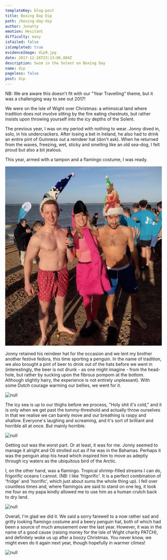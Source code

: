 ```yaml
---
templateKey: blog-post
title: Boxing Day Dip
path: /boxing-day-dip
author: Jonatty
emotion: Hesitant
difficulty: easy
isFailed: false
isCompleted: true
evidenceImage: dip9.jpg
date: 2017-12-26T23:13:06.884Z
description: Swim in the Solent on Boxing Day
name: dip
pageless: false
post: dip
---
```


NB: We are aware this doesn't fit with our "Year Travelling" theme, but it was a challenging way to see out 2017!

We were on the Isle of Wight over Christmas: a whimsical land where tradition does not involve sitting by the fire eating chestnuts, but rather insists upon throwing yourself into the icy depths of the Solent.

The previous year, I was on my period with nothing to wear. Jonny dived in, solo, in his undercrackers. After losing a bet in Ireland, he also had to drink an entire pint of Guinness out a reindeer hat (don't ask). When he returned from the waves, freezing, wet, sticky and smelling like an old sea-dog, I felt proud but also a bit jealous.

This year, armed with a tampon and a flamingo costume, I was ready.

![null](dip9.jpg)

Jonny retained his reindeer hat for the occasion and we lent my brother another festive fedora, this time sporting a penguin. In the name of tradition, we also brought a pint of beer to drink out of the hats before we went in (interestingly, the beer is not drunk - as one might imagine - from the head-hole, but rather by sucking upon the fibrous pompom at the bottom. Although slightly hairy, the experience is not entirely unpleasant). With some Dutch courage warming our bellies, we went for it.

![null](dip3.jpg)

The icy sea is up to our thighs before we process, "Holy shit it's cold," and it is only when we get past the tummy-threshold and actually throw ourselves in that we realise we can barely move and our breathing is raspy and shallow. Everyone's laughing and screaming, and it's sort of brilliant and horrible all at once. But mainly horrible.

![null](dip8.jpg)

Getting out was the worst part. Or at least, it was for me. Jonny seemed to manage it alright and Oli strolled out as if he was in the Bahamas. Perhaps it was the penguin atop his head which inspired him to move as adeptly through icy waters as the ubiquitous bird of the Arctic.

I, on the other hand, was a flamingo. Tropical shrimp-filled streams I can do, frigorific oceans I cannot. (NB: I like 'frigorific'. It is a perfect combination of 'fridge' and 'horrific', which just about sums the whole thing up). I fell over countless times and, where flamingos are said to stand on one leg, it took me four as my papa kindly allowed me to use him as a human crutch back to dry land.

![null](dip5.jpg)

Overall, I'm glad we did it. We said a sorry farewell to a now rather sad and gritty looking flamingo costume and a beery penguin hat, both of which had been a source of much amusement over the last year. However, it was in the name of a good cause (raising money for the Isle of Wight charity PATCH), and definitely woke us up after a boozy Christmas. You never know, we might even do it again next year, though hopefully in warmer climes!

![null](25017186_1497079573694307_7803116026689748992_n.jpg)
